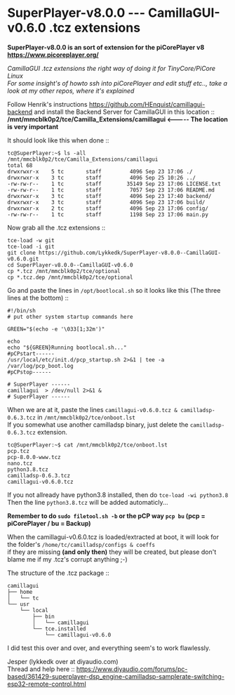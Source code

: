 # SuperPlayer-v8.0.0 --- CamillaGUI-v0.6.0 .tcz extensions
**SuperPlayer-v8.0.0 is an sort of extension for the piCorePlayer v8 https://www.picoreplayer.org/**

*CamillaGUI .tcz extensions the right way of doing it for TinyCore/PiCore Linux*\
*For some insight's of howto ssh into piCorePlayer and edit stuff etc.., take a look at my other repos, where it's explained*

Follow Henrik's instructions https://github.com/HEnquist/camillagui-backend and install the Backend Server for CamillaGUI in this location ::
**/mnt/mmcblk0p2/tce/Camilla_Extensions/camillagui <----- The location is very important** 

It should look like this when done ::
```
tc@SuperPlayer:~$ ls -all /mnt/mmcblk0p2/tce/Camilla_Extensions/camillagui
total 68
drwxrwxr-x    5 tc       staff         4096 Sep 23 17:06 ./
drwxrwxr-x    3 tc       staff         4096 Sep 25 10:26 ../
-rw-rw-r--    1 tc       staff        35149 Sep 23 17:06 LICENSE.txt
-rw-rw-r--    1 tc       staff         7057 Sep 23 17:06 README.md
drwxrwxr-x    3 tc       staff         4096 Sep 23 17:40 backend/
drwxrwxr-x    3 tc       staff         4096 Sep 23 17:06 build/
drwxrwxr-x    2 tc       staff         4096 Sep 23 17:06 config/
-rw-rw-r--    1 tc       staff         1198 Sep 23 17:06 main.py
```

Now grab all the .tcz extensions ::
```
tce-load -w git
tce-load -i git
git clone https://github.com/Lykkedk/SuperPlayer-v8.0.0--CamillaGUI-v0.6.0.git
cd SuperPlayer-v8.0.0--CamillaGUI-v0.6.0
cp *.tcz /mnt/mmcblk0p2/tce/optional
cp *.tcz.dep /mnt/mmcblk0p2/tce/optional
```
Go and paste the lines in ```/opt/bootlocal.sh``` so it looks like this (The three lines at the bottom) ::
```
#!/bin/sh
# put other system startup commands here

GREEN="$(echo -e '\033[1;32m')"

echo
echo "${GREEN}Running bootlocal.sh..."
#pCPstart------
/usr/local/etc/init.d/pcp_startup.sh 2>&1 | tee -a /var/log/pcp_boot.log
#pCPstop------

# SuperPlayer ------
camillagui  > /dev/null 2>&1 &
# SuperPlayer ------
```
When we are at it, paste the lines ```camillagui-v0.6.0.tcz & camilladsp-0.6.3.tcz``` in  ```/mnt/mmcblk0p2/tce/onboot.lst```\
If you somewhat use another camilladsp binary, just delete the ```camilladsp-0.6.3.tcz``` extension.
```
tc@SuperPlayer:~$ cat /mnt/mmcblk0p2/tce/onboot.lst
pcp.tcz
pcp-8.0.0-www.tcz
nano.tcz
python3.8.tcz
camilladsp-0.6.3.tcz
camillagui-v0.6.0.tcz

```
If you not allready have python3.8 installed, then do ```tce-load -wi python3.8```\
Then the line ```python3.8.tcz``` will be added automaticly...

**Remember to do ```sudo filetool.sh -b``` or the pCP way ```pcp bu``` (pcp = piCorePlayer / bu = Backup)**

When the camillagui-v0.6.0.tcz is loaded/extracted at boot, it will look for the folder's ```/home/tc/camilladsp/configs & coeffs```\
if they are missing **(and only then)** they will be created, but please don't blame me if my .tcz's corrupt anything ;-)

The structure of the .tcz package ::
```
camillagui
├── home
│   └── tc
└── usr
    └── local
        ├── bin
        │   └── camillagui
        └── tce.installed
            └── camillagui-v0.6.0
```
I did test this over and over, and everything seem's to work flawlessly.

Jesper (lykkedk over at diyaudio.com)\
Thread and help here :: https://www.diyaudio.com/forums/pc-based/361429-superplayer-dsp_engine-camilladsp-samplerate-switching-esp32-remote-control.html
